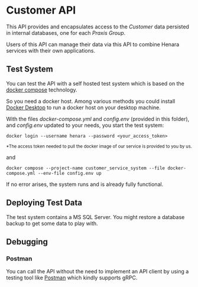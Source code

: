 # Customer API

This API provides and encapsulates access to the *Customer* data persisted in internal databases, one for each *Praxis Group*.

Users of this API can manage their data via this API to combine Henara services with their own applications.


## Test System

You can test the API with a self hosted test system which is based on the [docker compose](https://docs.docker.com/compose) technology.

So you need a docker host. Among various methods you could install [Docker Desktop](https://www.docker.com/products/docker-desktop) to run a docker host on your desktop machine.

With the files *docker-compose.yml* and *config.env* (provided in this folder), and *config.env* updated to your needs, you start the test system:

```console
docker login --username henara --password <your_access_token>
```

<sub>*The access token needed to pull the docker image of our service is provided to you by us.</sub>

and

```console
docker compose --project-name customer_service_system --file docker-compose.yml --env-file config.env up
```

If no error arises, the system runs and is already fully functional.


## Deploying Test Data

The test system contains a MS SQL Server.
You might restore a database backup to get some data to play with.


## Debugging

### Postman

You can call the API without the need to implement an API client by using a testing tool like [Postman](https://www.postman.com) which kindly supports gRPC.
